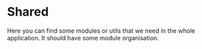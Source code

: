 # Shared

Here you can find some modules or utils that we need in the whole application. It should have some module organisation.
